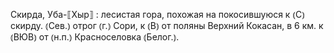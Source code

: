 ---
---

Скирда, Уба-⟦Хыр⟧
: лесистая гора, похожая на покосившуюся к ⦅С⦆ скирду. ⦅Сев.⦆ отрог ⦅г.⦆ Сори, к ⦅В⦆ от поляны Верхний Кокасан, в 6 км. к ⦅ВЮВ⦆ от ⦅н.п.⦆ Красноселовка ⦅Белог.⦆.
